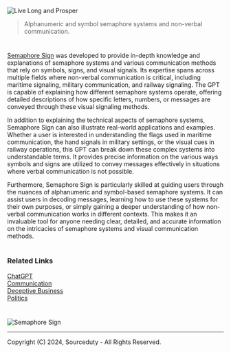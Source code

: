 ![Live Long and Prosper](https://github.com/user-attachments/assets/e15c313e-81a8-4054-a088-a13e99bdfad2)

> Alphanumeric and symbol semaphore systems and non-verbal communication.

#

[Semaphore Sign](https://chatgpt.com/g/g-lY6UQk1Gk-semaphore-sign) was developed to provide in-depth knowledge and explanations of semaphore systems and various communication methods that rely on symbols, signs, and visual signals. Its expertise spans across multiple fields where non-verbal communication is critical, including maritime signaling, military communication, and railway signaling. The GPT is capable of explaining how different semaphore systems operate, offering detailed descriptions of how specific letters, numbers, or messages are conveyed through these visual signaling methods.

In addition to explaining the technical aspects of semaphore systems, Semaphore Sign can also illustrate real-world applications and examples. Whether a user is interested in understanding the flags used in maritime communication, the hand signals in military settings, or the visual cues in railway operations, this GPT can break down these complex systems into understandable terms. It provides precise information on the various ways symbols and signs are utilized to convey messages effectively in situations where verbal communication is not possible.

Furthermore, Semaphore Sign is particularly skilled at guiding users through the nuances of alphanumeric and symbol-based semaphore systems. It can assist users in decoding messages, learning how to use these systems for their own purposes, or simply gaining a deeper understanding of how non-verbal communication works in different contexts. This makes it an invaluable tool for anyone needing clear, detailed, and accurate information on the intricacies of semaphore systems and visual communication methods.

#
### Related Links

[ChatGPT](https://github.com/sourceduty/ChatGPT)
<br>
[Communication](https://github.com/sourceduty/Communication)
<br>
[Deceptive Business](https://github.com/sourceduty/Deceptive_Business)
<br>
[Politics](https://github.com/sourceduty/Politics)

#

![Semaphore Sign](https://github.com/user-attachments/assets/0321afe6-b1ed-422a-853c-d8151a302ebb)

***
Copyright (C) 2024, Sourceduty - All Rights Reserved.
